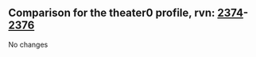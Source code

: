 ## Comparison for the theater0 profile, rvn: [2374](https://github.com/PRO100KatYT/FortniteProfileRevisions/tree/main/profiles/theater0/2374%20theater0.json)-[2376](https://github.com/PRO100KatYT/FortniteProfileRevisions/tree/main/profiles/theater0/2376%20theater0.json)

No changes
